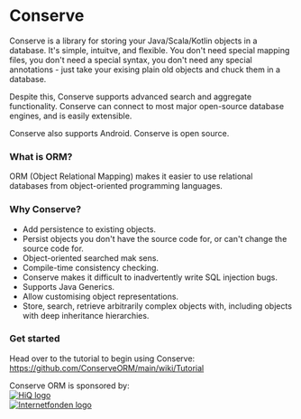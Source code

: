 Conserve 
====
Conserve is a library for storing your Java/Scala/Kotlin objects in a database. It's simple, intuitve, and flexible.
You don't need special mapping files, you don't need a special syntax, you don't need any special annotations - just take your exising plain old objects and chuck them in a database. 

Despite this, Conserve supports advanced search and aggregate functionality. 
Conserve can connect to most major open-source database engines, and is easily extensible.

Conserve also supports Android. Conserve is open source. 

### What is ORM?
ORM (Object Relational Mapping) makes it easier to use relational databases from object-oriented programming languages.

### Why Conserve?

* Add persistence to existing objects.
* Persist objects you don't have the source code for, or can't change the source code for.
* Object-oriented searched mak sens.
* Compile-time consistency checking.
* Conserve makes it difficult to inadvertently write SQL injection bugs.
* Supports Java Generics.
* Allow customising object representations.
* Store, search, retrieve arbitrarily complex objects with, including objects with deep inheritance hierarchies.


### Get started
Head over to the tutorial to begin using Conserve:  
https://github.com/ConserveORM/main/wiki/Tutorial

Conserve ORM is sponsored by:<br/>
[![HiQ logo](http://i.imgur.com/9CGsTv6.png)](http://hiq.se/)<br/>
[![Internetfonden logo](http://i.imgur.com/1rgwzHg.png)](https://www.internetfonden.se/)<br/>
